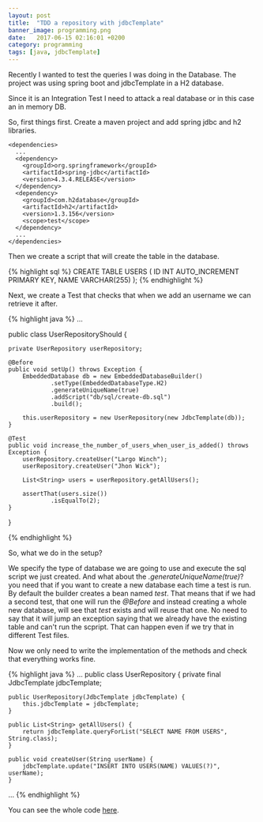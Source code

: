 ```yaml
---
layout: post
title:  "TDD a repository with jdbcTemplate"
banner_image: programming.png
date:   2017-06-15 02:16:01 +0200
category: programming 
tags: [java, jdbcTemplate]
---
```

Recently I wanted to test the queries I was doing in the Database. The project was using spring boot and jdbcTemplate in a H2 database.

Since it is an Integration Test I need to attack a real database or in this case an in memory DB.

So, first things first. Create a maven project and add spring jdbc and h2 libraries. 
```maven pom
<dependencies>
  ...
  <dependency>
    <groupId>org.springframework</groupId>
	<artifactId>spring-jdbc</artifactId>
	<version>4.3.4.RELEASE</version>
  </dependency>
  <dependency>
    <groupId>com.h2database</groupId>
	<artifactId>h2</artifactId>
	<version>1.3.156</version>
	<scope>test</scope>
  </dependency>
  ...
</dependencies>
```

Then we create a script that will create the table in the database.

{% highlight sql %}
CREATE TABLE USERS (
  ID INT AUTO_INCREMENT PRIMARY KEY,
  NAME VARCHAR(255)
);
{% endhighlight %}

Next, we create a Test that checks that when we add an username we can retrieve it after. 

{% highlight java %}
...

public class UserRepositoryShould {

    private UserRepository userRepository;

    @Before
    public void setUp() throws Exception {
        EmbeddedDatabase db = new EmbeddedDatabaseBuilder()
                .setType(EmbeddedDatabaseType.H2)
                .generateUniqueName(true)
                .addScript("db/sql/create-db.sql")
                .build();

        this.userRepository = new UserRepository(new JdbcTemplate(db));
    }

    @Test
    public void increase_the_number_of_users_when_user_is_added() throws Exception {
        userRepository.createUser("Largo Winch");
        userRepository.createUser("Jhon Wick");

        List<String> users = userRepository.getAllUsers();

        assertThat(users.size())
                .isEqualTo(2);
    }
}

{% endhighlight %}

So, what we do in the setup?

We specify the type of database we are going to use and execute the sql script we just created.
And what about the *.generateUniqueName(true)*? you need that if you want to create a new database each time a test is run. By default the builder creates a bean named *test*. That means that if we had a second test, that one will run the *@Before* and instead creating a whole new database, will see that *test* exists and will reuse that one. 
No need to say that it will jump an exception saying that we already have the existing table and can't run the scpript. That can happen even if we try that in different Test files.

Now we only need to write the implementation of the methods and check that everything works fine.

{% highlight java %}
...
public class UserRepository {
    private final JdbcTemplate jdbcTemplate;

    public UserRepository(JdbcTemplate jdbcTemplate) {
        this.jdbcTemplate = jdbcTemplate;
    }

    public List<String> getAllUsers() {
        return jdbcTemplate.queryForList("SELECT NAME FROM USERS", String.class);
    }

    public void createUser(String userName) {
        jdbcTemplate.update("INSERT INTO USERS(NAME) VALUES(?)", userName);
    }
...
{% endhighlight %}

You can see the whole code [here]([https://github.com/Alfrheim/IntegrationTestSpringJdbc).
